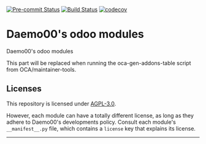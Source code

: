 
<!-- /!\ Non OCA Context : Set here the badge of your runbot / runboat instance. -->
[![Pre-commit Status](https://github.com/Daemo00/odoo-modules/actions/workflows/pre-commit.yml/badge.svg?branch=17.0)](https://github.com/Daemo00/odoo-modules/actions/workflows/pre-commit.yml?query=branch%3A17.0)
[![Build Status](https://github.com/Daemo00/odoo-modules/actions/workflows/test.yml/badge.svg?branch=17.0)](https://github.com/Daemo00/odoo-modules/actions/workflows/test.yml?query=branch%3A17.0)
[![codecov](https://codecov.io/gh/Daemo00/odoo-modules/branch/17.0/graph/badge.svg)](https://codecov.io/gh/Daemo00/odoo-modules)
<!-- /!\ Non OCA Context : Set here the badge of your translation instance. -->

<!-- /!\ do not modify above this line -->

# Daemo00's odoo modules

Daemo00's odoo modules

<!-- /!\ do not modify below this line -->

<!-- prettier-ignore-start -->

[//]: # (addons)

This part will be replaced when running the oca-gen-addons-table script from OCA/maintainer-tools.

[//]: # (end addons)

<!-- prettier-ignore-end -->

## Licenses

This repository is licensed under [AGPL-3.0](LICENSE).

However, each module can have a totally different license, as long as they adhere to Daemo00's developments
policy. Consult each module's `__manifest__.py` file, which contains a `license` key
that explains its license.

----
<!-- /!\ Non OCA Context : Set here the full description of your organization. -->
